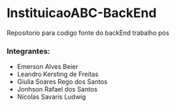 # InstituicaoABC-BackEnd
Repositorio para codigo fonte do backEnd trabalho pós

### Integrantes:
- Emerson Alves Beier
- Leandro Kersting de Freitas
- Giulia Soares Rego dos Santos
- Jonhson Rafael dos Santos
- Nícolas Savaris Ludwig
